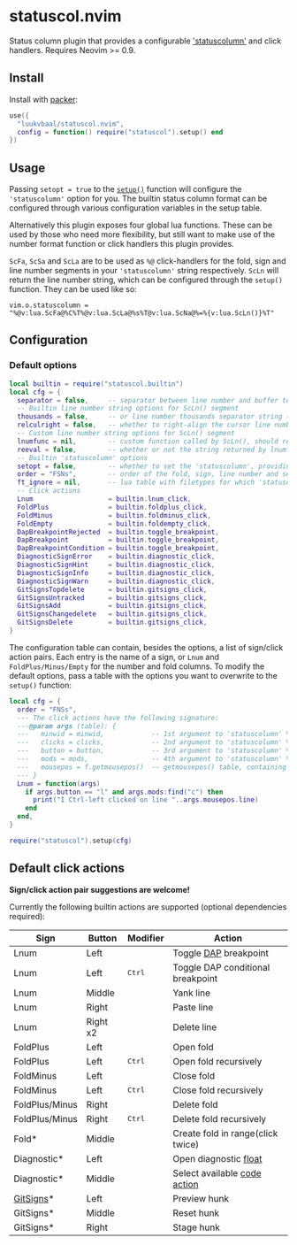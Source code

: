 # statuscol.nvim

Status column plugin that provides a configurable ['statuscolumn'](https://neovim.io/doc/user/options.html#'statuscolumn') and click handlers.
Requires Neovim >= 0.9.

<!-- panvimdoc-ignore-start -->

## Install

Install with [packer](https://github.com/wbthomason/packer.nvim):

```lua
use({
  "luukvbaal/statuscol.nvim",
  config = function() require("statuscol").setup() end
})
```

<!-- panvimdoc-ignore-end -->

## Usage

Passing `setopt = true` to the [`setup()`](#Configuration) function will configure the `'statuscolumn'` option for you.
The builtin status column format can be configured through various configuration variables in the setup table.

Alternatively this plugin exposes four global lua functions. These can be used by those who need more flexibility, but still want to make use of the number format function or click handlers this plugin provides.

`ScFa`, `ScSa` and `ScLa` are to be used as `%@` click-handlers for the fold, sign and line number segments in your `'statuscolumn'` string respectively. `ScLn` will return the line number string, which can be configured through the `setup()` function. They can be used like so:

    vim.o.statuscolumn = "%@v:lua.ScFa@%C%T%@v:lua.ScLa@%s%T@v:lua.ScNa@%=%{v:lua.ScLn()}%T"

## Configuration

### Default options

```lua
local builtin = require("statuscol.builtin")
local cfg = {
  separator = false,     -- separator between line number and buffer text ("│" or extra " " padding)
  -- Builtin line number string options for ScLn() segment
  thousands = false,     -- or line number thousands separator string ("." / ",")
  relculright = false,   -- whether to right-align the cursor line number with 'relativenumber' set
  -- Custom line number string options for ScLn() segment
  lnumfunc = nil,        -- custom function called by ScLn(), should return a string
  reeval = false,        -- whether or not the string returned by lnumfunc should be reevaluated
  -- Builtin 'statuscolumn' options
  setopt = false,        -- whether to set the 'statuscolumn', providing builtin click actions
  order = "FSNs",        -- order of the fold, sign, line number and separator segments
  ft_ignore = nil,       -- lua table with filetypes for which 'statuscolumn' will be unset
  -- Click actions
  Lnum                   = builtin.lnum_click,
  FoldPlus               = builtin.foldplus_click,
  FoldMinus              = builtin.foldminus_click,
  FoldEmpty              = builtin.foldempty_click,
  DapBreakpointRejected  = builtin.toggle_breakpoint,
  DapBreakpoint          = builtin.toggle_breakpoint,
  DapBreakpointCondition = builtin.toggle_breakpoint,
  DiagnosticSignError    = builtin.diagnostic_click,
  DiagnosticSignHint     = builtin.diagnostic_click,
  DiagnosticSignInfo     = builtin.diagnostic_click,
  DiagnosticSignWarn     = builtin.diagnostic_click,
  GitSignsTopdelete      = builtin.gitsigns_click,
  GitSignsUntracked      = builtin.gitsigns_click,
  GitSignsAdd            = builtin.gitsigns_click,
  GitSignsChangedelete   = builtin.gitsigns_click,
  GitSignsDelete         = builtin.gitsigns_click,
}
```

The configuration table can contain, besides the options, a list of sign/click action pairs.
Each entry is the name of a sign, or `Lnum` and `FoldPlus/Minus/Empty` for the number and fold columns.
To modify the default options, pass a table with the options you want to overwrite to the `setup()` function:

```lua
local cfg = {
  order = "FNSs",
  --- The click actions have the following signature:
  ---@param args (table): {
  ---   minwid = minwid,            -- 1st argument to 'statuscolumn' %@ callback
  ---   clicks = clicks,            -- 2nd argument to 'statuscolumn' %@ callback
  ---   button = button,            -- 3rd argument to 'statuscolumn' %@ callback
  ---   mods = mods,                -- 4th argument to 'statuscolumn' %@ callback
  ---   mousepos = f.getmousepos()  -- getmousepos() table, containing clicked line number/window id etc.
  --- }
  Lnum = function(args)
    if args.button == "l" and args.mods:find("c") then
      print("I Ctrl-left clicked on line "..args.mousepos.line)
    end
  end,
}

require("statuscol").setup(cfg)
```
## Default click actions

**Sign/click action pair suggestions are welcome!**

Currently the following builtin actions are supported (optional dependencies required):

|Sign|Button|Modifier|Action|
|----|------|--------|------|
|Lnum|Left||Toggle [DAP](https://github.com/mfussenegger/nvim-dap) breakpoint|
|Lnum|Left|<kbd>Ctrl</kbd>|Toggle DAP conditional breakpoint|
|Lnum|Middle||Yank line|
|Lnum|Right||Paste line|
|Lnum|Right x2||Delete line|
|FoldPlus|Left||Open fold|
|FoldPlus|Left|<kbd>Ctrl</kbd>|Open fold recursively|
|FoldMinus|Left||Close fold|
|FoldMinus|Left|<kbd>Ctrl</kbd>|Close fold recursively|
|FoldPlus/Minus|Right||Delete fold|
|FoldPlus/Minus|Right|<kbd>Ctrl</kbd>|Delete fold recursively|
|Fold*|Middle||Create fold in range(click twice)|
|Diagnostic*|Left||Open diagnostic [float](https://neovim.io/doc/user/diagnostic.html#vim.diagnostic.open_float())|
|Diagnostic*|Middle||Select available [code action](https://neovim.io/doc/user/lsp.html#vim.lsp.buf.code_action())|
|[GitSigns](https://github.com/lewis6991/gitsigns.nvim)*|Left||Preview hunk|
|GitSigns*|Middle||Reset hunk|
|GitSigns*|Right||Stage hunk|

